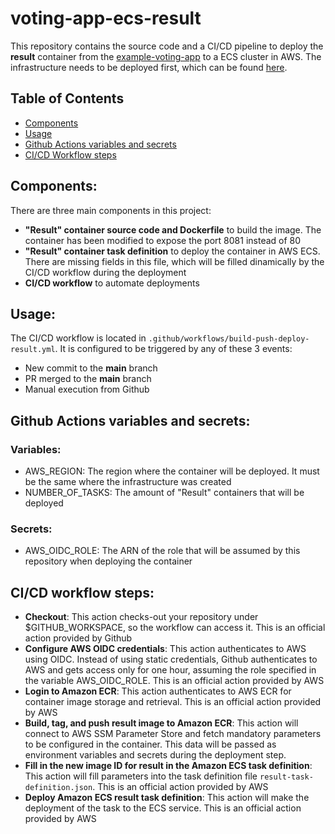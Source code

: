 # voting-app-ecs-result

This repository contains the source code and a CI/CD pipeline to deploy the **result** container from the [example-voting-app](https://github.com/dockersamples/example-voting-app) to a ECS cluster in AWS. The infrastructure needs to be deployed first, which can be found [here](https://github.com/marco-nastasi/voting-app-ecs-infra).

## Table of Contents

- [Components](#components)
- [Usage](#usage)
- [Github Actions variables and secrets](#github-actions-variables-and-secrets)
- [CI/CD Workflow steps](#ci/cd-workflow-steps)

## Components:

There are three main components in this project:
- **"Result" container source code and Dockerfile** to build the image. The container has been modified to expose the port 8081 instead of 80
- **"Result" container task definition** to deploy the container in AWS ECS. There are missing fields in this file, which will be filled dinamically by the CI/CD workflow during the deployment
- **CI/CD workflow** to automate deployments

## Usage:

The CI/CD workflow is located in `.github/workflows/build-push-deploy-result.yml`. It is configured to be triggered by any of these 3 events:
- New commit to the **main** branch
- PR merged to the **main** branch
- Manual execution from Github

## Github Actions variables and secrets:

### Variables:

- AWS_REGION: The region where the container will be deployed. It must be the same where the infrastructure was created
- NUMBER_OF_TASKS: The amount of "Result" containers that will be deployed

### Secrets:

- AWS_OIDC_ROLE: The ARN of the role that will be assumed by this repository when deploying the container

## CI/CD workflow steps:

- **Checkout**: This action checks-out your repository under $GITHUB_WORKSPACE, so the workflow can access it. This is an official action provided by Github
- **Configure AWS OIDC credentials**: This action authenticates to AWS using OIDC. Instead of using static credentials, Github authenticates to AWS and gets access only for one hour, assuming the role specified in the variable AWS_OIDC_ROLE. This is an official action provided by AWS
- **Login to Amazon ECR**: This action authenticates to AWS ECR for container image storage and retrieval. This is an official action provided by AWS
- **Build, tag, and push result image to Amazon ECR**: This action will connect to AWS SSM Parameter Store and fetch mandatory parameters to be configured in the container. This data will be passed as environment variables and secrets during the deployment step.
- **Fill in the new image ID for result in the Amazon ECS task definition**: This action will fill parameters into the task definition file `result-task-definition.json`. This is an official action provided by AWS
- **Deploy Amazon ECS result task definition**: This action will make the deployment of the task to the ECS service. This is an official action provided by AWS